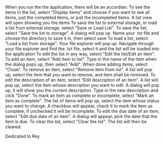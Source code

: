 When you run the the application, there will be an accordian: 
  To see the items in the list, select "Display items" and choose if you want to see all items, just the completed items, or just the incompleted items. A list view will open showing you the items
  To save the list to external storage, or load a list from external storage, select "Save or Load List".
    To save the list, select "Save the list to storage". A dialog will pop up. Name your .txt file and choose the directory to save it in, then select save
    To load a list, select "Load a list from storage". Your file explorer will pop up. Navigate through your file explorer and find the .txt file, select it and the list will be loaded into the application
  To edit the list in any way, select "Edit the list/Edit an item".
    To add an item, select "Add item to list". Type in the name of the item when the dialog pops up, then select "Add". When done adding items, select "Close".
    To remove an item, select "Remove item from list". A list will pop up, select the item that you want to remove, and item shall be removed.
    To edit the description of an item, select "Edit description of an item". A list will pop up, select the item whose description you want to edit. A dialog will pop up, it will show you the current description. Type in the new description and click "Done".
    To mark an item as complete or incomplete, select "Mark an item as complete". The list of items will pop up, select the item whose status you want to change. A checkbox will appear, check it to mark the item as complete, if unchecked it will be incomplete.
    To edit the due date of an item, select "Edit due date of an item". A dialog will appear, pick the date that the item is due. 
    To clear the list, select "Clear the list". The list will then be cleared.
    
Dedicated to Rey.
    
